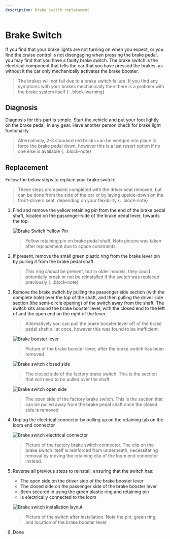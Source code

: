 ```yaml
---
description: brake switch replacement
---
```


# Brake Switch

If you find that your brake lights are not turning on when you expect, or you find the cruise control is not disengaging when pressing the brake pedal, you may find that you have a faulty brake switch. The brake switch is the electrical component that tells the car that you have pressed the brakes, as without it the car only mechanically activates the brake booster.

> The brakes will not fail due to a brake switch failure. If you find any symptoms with your brakes mechanically then there is a problem with the brake system itself
{: .block-warning}

## Diagnosis

Diagnosis for this part is simple. Start the vehicle and put your foot lightly on the brake pedal, in any gear. Have another person check for brake light funtionality

> Alternatively, 2-3 standard red bricks can be wedged into place to force the brake pedal down, however this is a last resort option if no one else is available
{: .block-note}

## Replacement

Follow the below steps to replace your brake switch:

> These steps are easiest completed with the driver seat removed, but can be done from the side of the car or by laying upside-down on the front-drivers seat, depending on your flexibility
{: .block-note}

1. Find and remove the yellow retaining pin from the end of the brake pedal shaft, located on the passenger-side of the brake pedal lever, towards the top.

    ![Brake Switch Yellow Pin](brake-shaft-pin.jpg)

    > Yellow retaining pin on brake pedal shaft. Note picture was taken after replacement due to space constraints.

1. If present, remove the small green plastic ring from the brake lever pin by pulling it from the brake pedal shaft.

    > This ring *should* be present, but in older models, they could potentially break or not be reinstalled if the switch was replaced previously
    {: .block-note}

1. Remove the brake switch by pulling the passenger side section (with the complete hole) over the top of the shaft, and then pulling the driver side section (the semi-circle opening) of the switch away from the shaft. The switch sits around the brake booster level, with the closed end to the left of and the open end on the right of the lever.

    > Alternatively you can pull the brake booster lever off of the brake pedal shaft all at once, however this was found to be inefficient

    ![Brake booster lever](./brake-booster-lever.jpg)

    > Picture of the brake booster lever, after the brake switch has been removed

    ![Brake switch closed side](./switch-closed-side.jpg)

    > The closed side of the factory brake switch. This is the section that will need to be pulled over the shaft

    ![Brake switch open side](./switch-open-side.jpg)

    > The open side of the factory brake switch. This is the section that can be pulled away from the brake pedal shaft once the closed side is removed

1. Unplug the electrical connector by pulling up on the retaining tab on the loom end connector

    ![Brake switch electrical connector](./switch-connector.jpg)

    > Picture of the factory brake switch connector. The clip on the brake switch itself is reinforced from underneath, necessitating removal by moving the retaining clip of the loom end connector instead.

1. Reverse all previous steps to reinstall, ensuring that the switch has:
    - The open side on the driver side of the brake booster lever
    - The closed side on the passenger side of the brake booster lever
    - Been secured in using the green plastic ring and retaining pin
    - Is electrically connected to the loom
    
    ![Brake switch installation layout](./brake-switch-layout.jpg)

    > Picture of the switch after installation. Note the pin, green ring, and location of the brake booster lever

1. Done